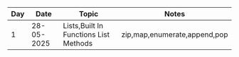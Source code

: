 | Day | Date       | Topic                                 | Notes                        |
| --- | ---------- | ------------------------------------- | ---------------------------- |
| 1   | 28-05-2025 | Lists,Built In Functions List Methods | zip,map,enumerate,append,pop |